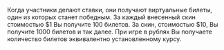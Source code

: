 Когда участники делают ставки, они получают виртуальные билеты, один из которых станет победным. За каждый внесенный скин стоимостью $1 Вы получите 100 билетов. За скин, стоимостью $10, Вы получите 1000 билетов и так далее. При игре в рублях Вы получаете количество билетов эквивалентно установленному курсу.